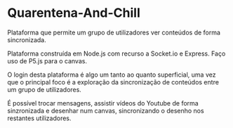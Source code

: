 # Quarentena-And-Chill
Plataforma que permite um grupo de utilizadores ver conteúdos de forma sincronizada. 

Plataforma construída em Node.js com recurso a Socket.io e Express. Faço uso de P5.js para o canvas.

O login desta plataforma é algo um tanto ao quanto superficial, uma vez que o principal foco é a exploração da sincronização de conteúdos entre um grupo de utilizadores.

É possível trocar mensagens, assistir vídeos do Youtube de forma sinzronizada e desenhar num canvas, sincronizando o desenho nos restantes utilizadores.
